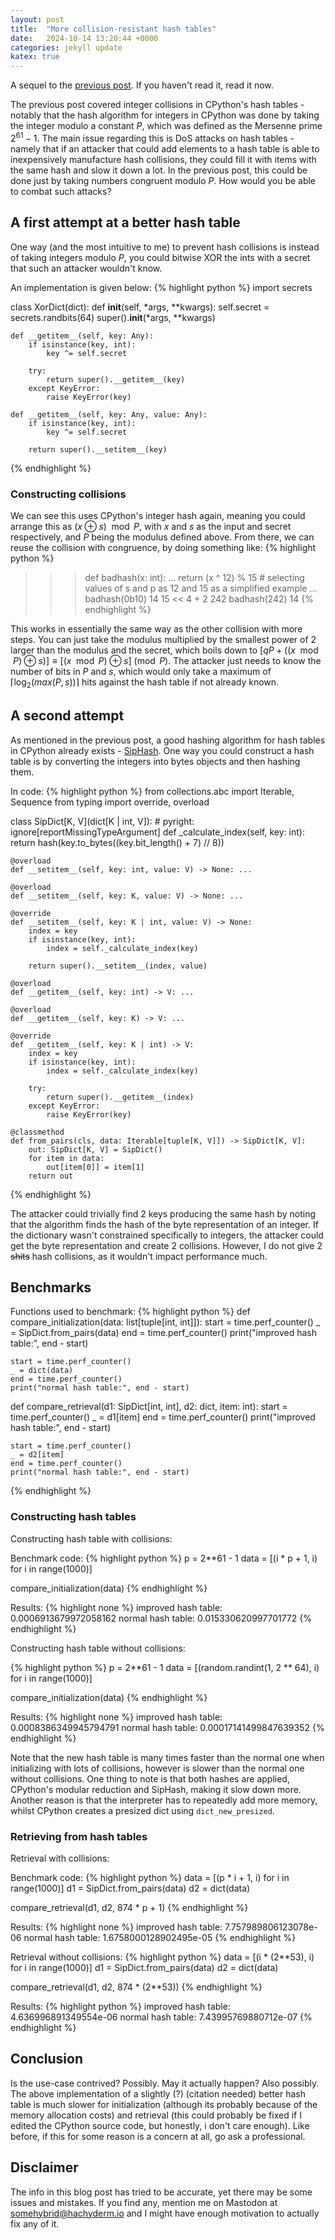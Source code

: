 ```yaml
---
layout: post
title:  "More collision-resistant hash tables"
date:   2024-10-14 13:20:44 +0000
categories: jekyll update
katex: true
---
```


A sequel to the [previous post](https://somehybrid.github.io/jekyll/update/2024/10/14/hash-collisions.html). If you haven't read it, read it now.

The previous post covered integer collisions in CPython's hash tables - notably that the hash algorithm for integers in CPython was done by taking the integer modulo a constant $P$, which was defined as the Mersenne prime $2^{61} - 1$. The main issue regarding this is DoS attacks on hash tables - namely that if an attacker that could add elements to a hash table is able to inexpensively manufacture hash collisions, they could fill it with items with the same hash and slow it down a lot. In the previous post, this could be done just by taking numbers congruent modulo $P$. How would you be able to combat such attacks?

## A first attempt at a better hash table
One way (and the most intuitive to me) to prevent hash collisions is instead of taking integers modulo $P$, you could bitwise XOR the ints with a secret that such an attacker wouldn't know.

An implementation is given below:
{% highlight python %}
import secrets

class XorDict(dict):
    def __init__(self, *args, **kwargs):
        self.secret = secrets.randbits(64)
        super().__init__(*args, **kwargs)

    def __getitem__(self, key: Any):
        if isinstance(key, int):
            key ^= self.secret

        try:
            return super().__getitem__(key)
        except KeyError:
            raise KeyError(key)

    def __getitem__(self, key: Any, value: Any):
        if isinstance(key, int):
            key ^= self.secret

        return super().__setitem__(key)
{% endhighlight %}

### Constructing collisions
We can see this uses CPython's integer hash again, meaning you could arrange this as $(x \oplus s) \mod {P}$, with $x$ and $s$ as the input and secret respectively, and $P$ being the modulus defined above. From there, we can reuse the collision with congruence, by doing something like:
{% highlight python %}
>>> def badhash(x: int):
...    return (x ^ 12) % 15  # selecting values of s and p as 12 and 15 as a simplified example
...
>>> badhash(0b10)
14
>>> 15 << 4 + 2
242
>>> badhash(242)
14
{% endhighlight %}

This works in essentially the same way as the other collision with more steps. You can just take the modulus multiplied by the smallest power of 2 larger than the modulus and the secret, which boils down to $[qP + ((x \mod P) \oplus s)] \equiv [(x \mod P) \oplus s] \pmod P$. The attacker just needs to know the number of bits in $P$ and $s$, which would only take a maximum of $\lceil \log_2(max(P, s)) \rceil$ hits against the hash table if not already known.

## A second attempt
As mentioned in the previous post, a good hashing algorithm for hash tables in CPython already exists - [SipHash](https://en.wikipedia.org/wiki/SipHash). One way you could construct a hash table is by converting the integers into bytes objects and then hashing them.

In code:
{% highlight python %}
from collections.abc import Iterable, Sequence
from typing import override, overload

class SipDict[K, V](dict[K | int, V]):  # pyright: ignore[reportMissingTypeArgument]
    def _calculate_index(self, key: int):
        return hash(key.to_bytes((key.bit_length() + 7) // 8))

    @overload
    def __setitem__(self, key: int, value: V) -> None: ...

    @overload
    def __setitem__(self, key: K, value: V) -> None: ...

    @override
    def __setitem__(self, key: K | int, value: V) -> None:
        index = key
        if isinstance(key, int):
            index = self._calculate_index(key)

        return super().__setitem__(index, value)

    @overload
    def __getitem__(self, key: int) -> V: ...

    @overload
    def __getitem__(self, key: K) -> V: ...

    @override
    def __getitem__(self, key: K | int) -> V:
        index = key
        if isinstance(key, int):
            index = self._calculate_index(key)

        try:
            return super().__getitem__(index)
        except KeyError:
            raise KeyError(key)

    @classmethod
    def from_pairs(cls, data: Iterable[tuple[K, V]]) -> SipDict[K, V]:
        out: SipDict[K, V] = SipDict()
        for item in data:
            out[item[0]] = item[1]
        return out
{% endhighlight %}

The attacker could trivially find 2 keys producing the same hash by noting that the algorithm finds the hash of the byte representation of an integer. If the dictionary wasn't constrained specifically to integers, the attacker could get the byte representation and create 2 collisions. However, I do not give 2 ~~shits~~ hash collisions, as it wouldn't impact performance much.

## Benchmarks

Functions used to benchmark:
{% highlight python %}
def compare_initialization(data: list[tuple[int, int]]):
    start = time.perf_counter()
    _ = SipDict.from_pairs(data)
    end = time.perf_counter()
    print("improved hash table:", end - start)

    start = time.perf_counter()
    _ = dict(data)
    end = time.perf_counter()
    print("normal hash table:", end - start)

def compare_retrieval(d1: SipDict[int, int], d2: dict, item: int):
    start = time.perf_counter()
    _ = d1[item]
    end = time.perf_counter()
    print("improved hash table:", end - start)

    start = time.perf_counter()
    _ = d2[item]
    end = time.perf_counter()
    print("normal hash table:", end - start)
{% endhighlight %}

### Constructing hash tables
Constructing hash table with collisions:

Benchmark code:
{% highlight python %}
p = 2**61 - 1
data = [(i * p + 1, i) for i in range(1000)]

compare_initialization(data)
{% endhighlight %}

Results:
{% highlight none %}
improved hash table: 0.0006913679972058162
normal hash table: 0.015330620997701772
{% endhighlight %}

Constructing hash table without collisions:

{% highlight python %}
p = 2**61 - 1
data = [(random.randint(1, 2 ** 64), i) for i in range(1000)]

compare_initialization(data)
{% endhighlight %}

Results:
{% highlight none %}
improved hash table: 0.0008386349945794791
normal hash table: 0.00017141499847639352
{% endhighlight %}

Note that the new hash table is many times faster than the normal one when initializing with lots of collisions, however is slower than the normal one without collisions. One thing to note is that both hashes are applied, CPython's modular reduction and SipHash, making it slow down more. Another reason is that the interpreter has to repeatedly add more memory, whilst CPython creates a presized dict using `dict_new_presized`.

### Retrieving from hash tables
Retrieval with collisions:

Benchmark code:
{% highlight python %}
data = [(p * i + 1, i) for i in range(1000)]
d1 = SipDict.from_pairs(data)
d2 = dict(data)

compare_retrieval(d1, d2, 874 * p + 1)
{% endhighlight %}

Results:
{% highlight none %}
improved hash table: 7.757989806123078e-06
normal hash table: 1.6758000128902495e-05
{% endhighlight %}

Retrieval without collisions:
{% highlight python %}
data = [(i * (2**53), i) for i in range(1000)]
d1 = SipDict.from_pairs(data)
d2 = dict(data)

compare_retrieval(d1, d2, 874 * (2**53))
{% endhighlight %}

Results:
{% highlight python %}
improved hash table: 4.636996891349554e-06
normal hash table: 7.43995769880712e-07
{% endhighlight %}

## Conclusion
Is the use-case contrived? Possibly. May it actually happen? Also possibly. The above implementation of a slightly (?) (citation needed) better hash table is much slower for initialization (although its probably because of the memory allocation costs) and retrieval (this could probably be fixed if I edited the CPython source code, but honestly, i don't care enough). Like before, if this for some reason is a concern at all, go ask a professional.

## Disclaimer
The info in this blog post has tried to be accurate, yet there may be some issues and mistakes. If you find any, mention me on Mastodon at somehybrid@hachyderm.io and I might have enough motivation to actually fix any of it.
